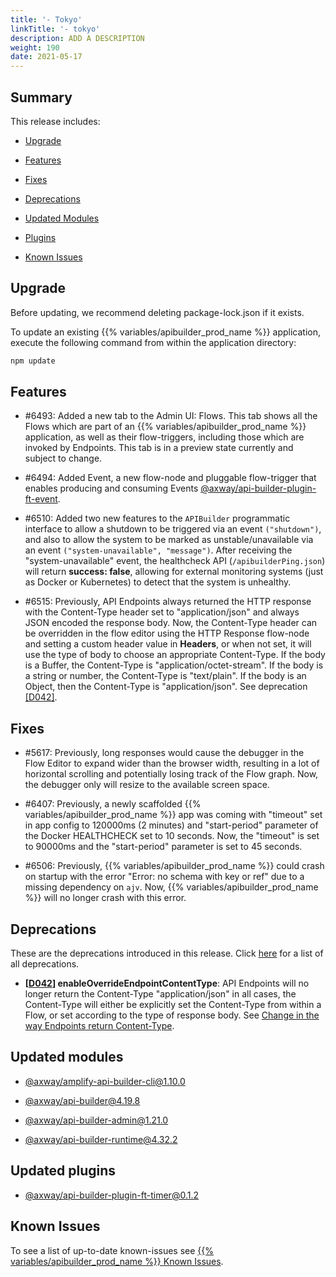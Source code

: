 ```yaml
---
title: '- Tokyo'
linkTitle: '- tokyo'
description: ADD A DESCRIPTION
weight: 190
date: 2021-05-17
---
```


## Summary

This release includes:

* [Upgrade](#upgrade)

* [Features](#features)

* [Fixes](#fixes)

* [Deprecations](#deprecations)

* [Updated Modules](#updated-modules)

* [Plugins](#updated-plugins)

* [Known Issues](#known-issues)

## Upgrade

Before updating, we recommend deleting package-lock.json if it exists.

To update an existing {{% variables/apibuilder_prod_name %}} application, execute the following command from within the application directory:

```bash
npm update
```

## Features

* #6493: Added a new tab to the Admin UI: Flows. This tab shows all the Flows which are part of an {{% variables/apibuilder_prod_name %}} application, as well as their flow-triggers, including those which are invoked by Endpoints. This tab is in a preview state currently and subject to change.

* #6494: Added Event, a new flow-node and pluggable flow-trigger that enables producing and consuming Events [@axway/api-builder-plugin-ft-event](https://www.npmjs.com/package/@axway/api-builder-plugin-ft-event).

* #6510: Added two new features to the `APIBuilder` programmatic interface to allow a shutdown to be triggered via an event `("shutdown")`, and also to allow the system to be marked as unstable/unavailable via an event `("system-unavailable", "message")`. After receiving the "system-unavailable" event, the healthcheck API (`/apibuilderPing.json`) will return **success: false**, allowing for external monitoring systems (just as Docker or Kubernetes) to detect that the system is unhealthy.

* #6515: Previously, API Endpoints always returned the HTTP response with the Content-Type header set to "application/json" and always JSON encoded the response body. Now, the Content-Type header can be overridden in the flow editor using the HTTP Response flow-node and setting a custom header value in **Headers**, or when not set, it will use the type of body to choose an appropriate Content-Type. If the body is a Buffer, the Content-Type is "application/octet-stream". If the body is a string or number, the Content-Type is "text/plain". If the body is an Object, then the Content-Type is "application/json". See deprecation [\[D042\]](#D042).

## Fixes

* #5617: Previously, long responses would cause the debugger in the Flow Editor to expand wider than the browser width, resulting in a lot of horizontal scrolling and potentially losing track of the Flow graph. Now, the debugger only will resize to the available screen space.

* #6407: Previously, a newly scaffolded {{% variables/apibuilder_prod_name %}} app was coming with "timeout" set in app config to 120000ms (2 minutes) and "start-period" parameter of the Docker HEALTHCHECK set to 10 seconds. Now, the "timeout" is set to 90000ms and the "start-period" parameter is set to 45 seconds.

* #6506: Previously, {{% variables/apibuilder_prod_name %}} could crash on startup with the error "Error: no schema with key or ref" due to a missing dependency on `ajv`. Now, {{% variables/apibuilder_prod_name %}} will no longer crash with this error.

## Deprecations

These are the deprecations introduced in this release. Click [here](/docs/deprecations/) for a list of all deprecations.

* **\[[D042](/docs/deprecations/#D042)\] enableOverrideEndpointContentType**: API Endpoints will no longer return the Content-Type "application/json" in all cases, the Content-Type will either be explicitly set the Content-Type from within a Flow, or set according to the type of response body. See [Change in the way Endpoints return Content-Type](/docs/deprecations/change_in_the_way_endpoints_return_content-type/).

## Updated modules

* [@axway/amplify-api-builder-cli@1.10.0](https://www.npmjs.com/package/@axway/amplify-api-builder-cli/v/1.10.0)

* [@axway/api-builder@4.19.8](https://www.npmjs.com/package/@axway/api-builder/v/4.19.8)

* [@axway/api-builder-admin@1.21.0](https://www.npmjs.com/package/@axway/api-builder-admin/v/1.21.0)

* [@axway/api-builder-runtime@4.32.2](https://www.npmjs.com/package/@axway/api-builder-runtime/v/4.32.2)

## Updated plugins

* [@axway/api-builder-plugin-ft-timer@0.1.2](https://www.npmjs.com/package/@axway/api-builder-plugin-ft-timer/v/0.1.2)

## Known Issues

To see a list of up-to-date known-issues see [{{% variables/apibuilder_prod_name %}} Known Issues](/docs/known_issues/).
